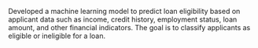 Developed a machine learning model to predict loan eligibility based on applicant data such as income, credit history, 
employment status, loan amount, and other financial indicators. The goal is to classify applicants as eligible or ineligible 
for a loan.
